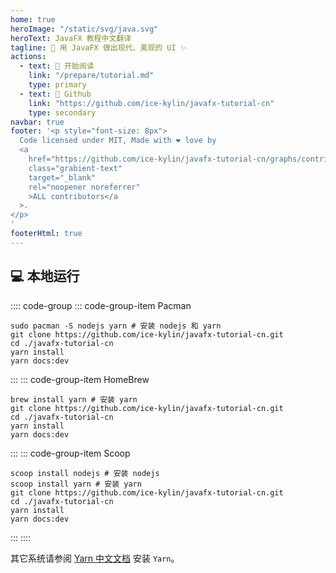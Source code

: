 ```yaml
---
home: true
heroImage: "/static/svg/java.svg"
heroText: JavaFX 教程中文翻译
tagline: 📖 用 JavaFX 做出现代、美观的 UI ✨
actions:
  - text: 💎 开始阅读
    link: "/prepare/tutorial.md"
    type: primary
  - text: 🍨 Github
    link: "https://github.com/ice-kylin/javafx-tutorial-cn"
    type: secondary
navbar: true
footer: '<p style="font-size: 8px">
  Code licensed under MIT, Made with ❤️️ love by
  <a
    href="https://github.com/ice-kylin/javafx-tutorial-cn/graphs/contributors"
    class="grabient-text"
    target="_blank"
    rel="noopener noreferrer"
    >ALL contributors</a
  >.
</p>
'
footerHtml: true
---
```


## 💻 本地运行

:::: code-group
::: code-group-item Pacman

```bash{4-5}
sudo pacman -S nodejs yarn # 安装 nodejs 和 yarn
git clone https://github.com/ice-kylin/javafx-tutorial-cn.git
cd ./javafx-tutorial-cn
yarn install
yarn docs:dev
```

:::
::: code-group-item HomeBrew

```zsh{4-5}
brew install yarn # 安装 yarn
git clone https://github.com/ice-kylin/javafx-tutorial-cn.git
cd ./javafx-tutorial-cn
yarn install
yarn docs:dev
```

:::
::: code-group-item Scoop

```bat{5-6}
scoop install nodejs # 安装 nodejs
scoop install yarn # 安装 yarn
git clone https://github.com/ice-kylin/javafx-tutorial-cn.git
cd ./javafx-tutorial-cn
yarn install
yarn docs:dev
```

:::
::::

其它系统请参阅 [Yarn 中文文档](https://yarn.bootcss.com/docs/install/) 安装 `Yarn`。

